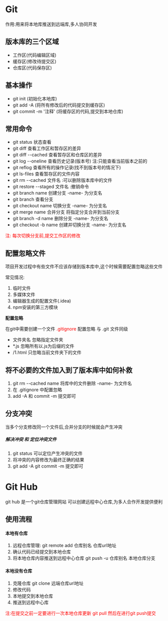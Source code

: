 # Git

作用:用来将本地库推送到远端库,多人协同开发

## 版本库的三个区域

* 工作区(代码编辑区域)
* 缓存区(修改待提交区)
* 仓库区(代码保存区)

## 基本操作

* git init   (初始化本地库)
* git add -A (将所有修改后的代码提交到缓存区)
* git commit -m '注释'  (将缓存区的代码,提交到本地仓库)

## 常用命令

* git status 状态查看
* git diff  查看工作区和暂存区的差异
* git diff --cached 查看暂存区和仓库区的差异
* git log --oneline  查看历史记录(版本号) 注:只能查看当前版本之前的
* git reflog  查看所有的操作记录(找不到版本号的情况下)
* git ls-files  查看暂存区的文件内容
* git rm --cached  文件名      :可以删除版本库中的文件
* git restore --staged  文件名        :撤销命令
* git branch name   创建分支       -name-  为分支名
* git branch       查看分支
* git checkout name     切换分支      -name-   为分支名
* git merge name     合并分支   将指定分支合并到当前分支
* git branch -d name    删除分支     -name-  为分支名
* git checkout -b name    创建并切换分支   -name-  为分支名

<span style="color:red;">注: 每次切换分支前,提交工作区的修改</span>



## 配置忽略文件

项目开发过程中有些文件不应该存储到版本库中,这个时候需要配置忽略这些文件

常见情况:

1. 临时文件
2. 多媒体文件
3. 编辑器生成的配置文件(.idea)
4. npm安装的第三方模块

**配置忽略**

在git中需要创建一个文件     <span style='color:red;'>.gitignore</span>    配置忽略  与  .git  文件同级

* 文件夹名         忽略指定文件夹
* *.js                   忽略所有以.js为后缀的文件
* /1.html            只忽略当前文件夹下的文件

## 将不必要的文件加入到了版本库中如何补救

1. git rm --cached name   将库中的文件删除  -name-  为文件名
2. 在 .gitignore  中配置忽略
3. add -A   和   commit  -m  提交即可

## 分支冲突

当多个分支修改同一个文件后,合并分支的时候就会产生冲突

##### 解决冲突  和  定位冲突文件

1. git status     可以定位产生冲突的文件
2. 将冲突的内容修改为最终正确的结果
3. git add -A        git commit -m         提交即可

# Git Hub

git hub 是一个git仓库管理网站     可以创建远程中心仓库,为多人合作开发提供便利

## 使用流程

#### 本地有仓库

1. 远程仓库管理:      git remote add  仓库别名  仓库url地址
2. 确认代码已经提交到本地仓库
3. 将本地仓库内容推送到远程中心仓库        git push -u 仓库别名  本地仓库分支



#### 本地没有仓库

1. 克隆仓库 git clone 远端仓库url地址
2. 修改代码
3. 本地提交到本地仓库
4. 推送到远程中心库

<span style="color:red;">注:在提交之前一定要进行一次本地仓库更新  git pull 然后在进行git push提交</span>